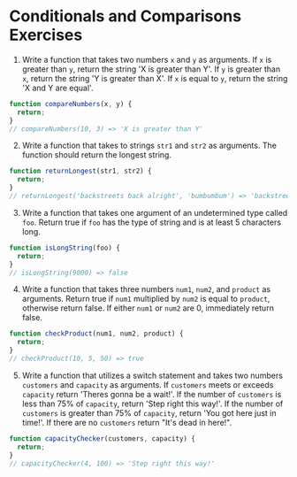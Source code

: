# Conditionals and Comparisons Exercises
1. Write a function that takes two numbers `x` and `y` as arguments.
If `x` is greater than `y`, return the string 'X is greater than Y'.
If `y` is greater than `x`, return the string 'Y is greater than X'.
If `x` is equal to `y`, return the string 'X and Y are equal'.
```javascript
function compareNumbers(x, y) {
  return;
}
// compareNumbers(10, 3) => 'X is greater than Y'
```


2. Write a function that takes to strings `str1` and `str2` as arguments.
The function should return the longest string.
```javascript
function returnLongest(str1, str2) {
  return;
}
// returnLongest('backstreets back alright', 'bumbumbum') => 'backstreets back alright'
```


3. Write a function that takes one argument of an undetermined type called `foo`.
Return true if `foo` has the type of string and is at least 5 characters long.
```javascript
function isLongString(foo) {
  return;
}
// isLongString(9000) => false
``` 

4. Write a function that takes three numbers `num1`, `num2`, and `product` as arguments.
Return true if `num1` multiplied by `num2` is equal to `product`, otherwise return false.
If either `num1` or `num2` are 0, immediately return false.
```javascript
function checkProduct(num1, num2, product) {
  return;
}
// checkProduct(10, 5, 50) => true
```

5. Write a function that utilizes a switch statement and takes two numbers `customers` and `capacity` as arguments.
If `customers` meets or exceeds `capacity` return 'Theres gonna be a wait!'.
If the number of `customers` is less than 75% of `capacity`, return 'Step right this way!'.
If the number of `customers` is greater than 75% of `capacity`, return 'You got here just in time!'.
If there are no `customers` return "It's dead in here!".
```javascript
function capacityChecker(customers, capacity) {
  return;
}
// capacityChecker(4, 100) => 'Step right this way!'
```